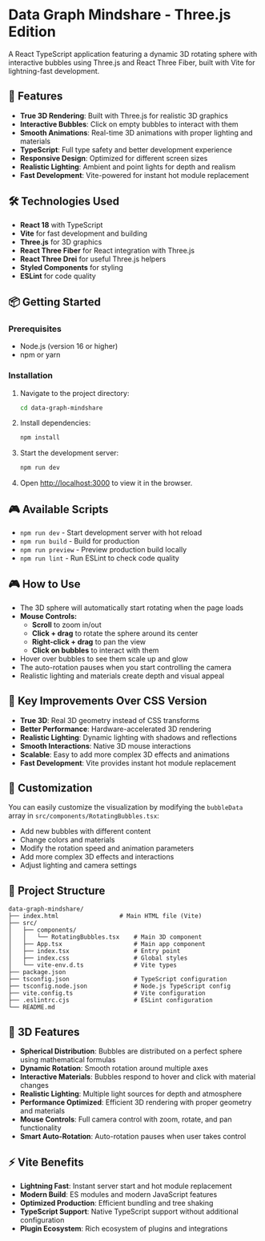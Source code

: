 # Data Graph Mindshare - Three.js Edition

A React TypeScript application featuring a dynamic 3D rotating sphere with interactive bubbles using Three.js and React Three Fiber, built with Vite for lightning-fast development.

## 🚀 Features

- **True 3D Rendering**: Built with Three.js for realistic 3D graphics
- **Interactive Bubbles**: Click on empty bubbles to interact with them
- **Smooth Animations**: Real-time 3D animations with proper lighting and materials
- **TypeScript**: Full type safety and better development experience
- **Responsive Design**: Optimized for different screen sizes
- **Realistic Lighting**: Ambient and point lights for depth and realism
- **Fast Development**: Vite-powered for instant hot module replacement

## 🛠️ Technologies Used

- **React 18** with TypeScript
- **Vite** for fast development and building
- **Three.js** for 3D graphics
- **React Three Fiber** for React integration with Three.js
- **React Three Drei** for useful Three.js helpers
- **Styled Components** for styling
- **ESLint** for code quality

## 📦 Getting Started

### Prerequisites

- Node.js (version 16 or higher)
- npm or yarn

### Installation

1. Navigate to the project directory:

   ```bash
   cd data-graph-mindshare
   ```

2. Install dependencies:

   ```bash
   npm install
   ```

3. Start the development server:

   ```bash
   npm run dev
   ```

4. Open [http://localhost:3000](http://localhost:3000) to view it in the browser.

## 🎮 Available Scripts

- `npm run dev` - Start development server with hot reload
- `npm run build` - Build for production
- `npm run preview` - Preview production build locally
- `npm run lint` - Run ESLint to check code quality

## 🎮 How to Use

- The 3D sphere will automatically start rotating when the page loads
- **Mouse Controls:**
  - **Scroll** to zoom in/out
  - **Click + drag** to rotate the sphere around its center
  - **Right-click + drag** to pan the view
  - **Click on bubbles** to interact with them
- Hover over bubbles to see them scale up and glow
- The auto-rotation pauses when you start controlling the camera
- Realistic lighting and materials create depth and visual appeal

## 🎨 Key Improvements Over CSS Version

- **True 3D**: Real 3D geometry instead of CSS transforms
- **Better Performance**: Hardware-accelerated 3D rendering
- **Realistic Lighting**: Dynamic lighting with shadows and reflections
- **Smooth Interactions**: Native 3D mouse interactions
- **Scalable**: Easy to add more complex 3D effects and animations
- **Fast Development**: Vite provides instant hot module replacement

## 🔧 Customization

You can easily customize the visualization by modifying the `bubbleData` array in `src/components/RotatingBubbles.tsx`:

- Add new bubbles with different content
- Change colors and materials
- Modify the rotation speed and animation parameters
- Add more complex 3D effects and interactions
- Adjust lighting and camera settings

## 📁 Project Structure

```
data-graph-mindshare/
├── index.html                 # Main HTML file (Vite)
├── src/
│   ├── components/
│   │   └── RotatingBubbles.tsx    # Main 3D component
│   ├── App.tsx                    # Main app component
│   ├── index.tsx                  # Entry point
│   ├── index.css                  # Global styles
│   └── vite-env.d.ts              # Vite types
├── package.json
├── tsconfig.json                  # TypeScript configuration
├── tsconfig.node.json             # Node.js TypeScript config
├── vite.config.ts                 # Vite configuration
├── .eslintrc.cjs                  # ESLint configuration
└── README.md
```

## 🎯 3D Features

- **Spherical Distribution**: Bubbles are distributed on a perfect sphere using mathematical formulas
- **Dynamic Rotation**: Smooth rotation around multiple axes
- **Interactive Materials**: Bubbles respond to hover and click with material changes
- **Realistic Lighting**: Multiple light sources for depth and atmosphere
- **Performance Optimized**: Efficient 3D rendering with proper geometry and materials
- **Mouse Controls**: Full camera control with zoom, rotate, and pan functionality
- **Smart Auto-Rotation**: Auto-rotation pauses when user takes control

## ⚡ Vite Benefits

- **Lightning Fast**: Instant server start and hot module replacement
- **Modern Build**: ES modules and modern JavaScript features
- **Optimized Production**: Efficient bundling and tree shaking
- **TypeScript Support**: Native TypeScript support without additional configuration
- **Plugin Ecosystem**: Rich ecosystem of plugins and integrations
